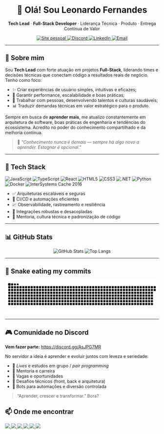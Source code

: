 <!-- HERO -->
<div align="center">
  <h1>👋 Olá! Sou <strong>Leonardo Fernandes</strong></h1>
  <p><strong>Tech Lead</strong> · <strong>Full-Stack Developer</strong> · Liderança Técnica · Produto · Entrega Contínua de Valor</p>

  <p>
    <a href="https://leofernandes.com.br" target="_blank">
      <img src="https://img.shields.io/badge/Meu%20Portfólio-0B1220?style=for-the-badge&logo=google-chrome&logoColor=38BDF8" alt="Site pessoal" />
    </a>
    <a href="https://discord.gg/AsJPG7MR" target="_blank">
      <img src="https://img.shields.io/badge/Comunidade%20no%20Discord-0B1220?style=for-the-badge&logo=discord&logoColor=5865F2" alt="Discord" />
    </a>
    <a href="https://www.linkedin.com/in/leofernandes1998/" target="_blank">
      <img src="https://img.shields.io/badge/Conecte-se%20no%20LinkedIn-0B1220?style=for-the-badge&logo=linkedin&logoColor=0A66C2" alt="LinkedIn" />
    </a>
    <a href="mailto:contato@leofernandes.com.br" target="_blank">
      <img src="https://img.shields.io/badge/Contato%20por%20Email-0B1220?style=for-the-badge&logo=minutemailer&logoColor=22C55E" alt="Email" />
    </a>
  </p>
</div>


---

## 🧭 Sobre mim

Sou **Tech Lead** com forte atuação em projetos **Full-Stack**, liderando times e decisões técnicas que conectam código a resultados reais de negócio. Tenho como foco:

- ✨ Criar experiências de usuário simples, intuitivas e eficazes;
- 🚀 Garantir performance, escalabilidade e boas práticas;
- 👥 Trabalhar com pessoas, desenvolvendo talentos e culturas saudáveis;
- 📊 Traduzir demandas técnicas em valor estratégico para o produto.

Sempre em busca de **aprender mais**, me atualizo constantemente em arquitetura de software, boas práticas de engenharia e tendências do ecossistema. Acredito no poder do conhecimento compartilhado e da melhoria contínua.

> 🧠 *"Conhecimento nunca é demais — sempre há algo novo a aprender. Estagnar é opcional."*

---

## 🧰 Tech Stack
<p align="left">
  <img src="https://cdn.jsdelivr.net/gh/devicons/devicon/icons/javascript/javascript-original.svg" width="36" alt="JavaScript" />
  <img src="https://cdn.jsdelivr.net/gh/devicons/devicon/icons/typescript/typescript-original.svg" width="36" alt="TypeScript" />
  <img src="https://cdn.jsdelivr.net/gh/devicons/devicon/icons/react/react-original.svg" width="36" alt="React" />
  <img src="https://cdn.jsdelivr.net/gh/devicons/devicon/icons/html5/html5-original.svg" width="36" alt="HTML5" />
  <img src="https://cdn.jsdelivr.net/gh/devicons/devicon/icons/css3/css3-original.svg" width="36" alt="CSS3" />
  <img src="https://cdn.jsdelivr.net/gh/devicons/devicon/icons/dot-net/dot-net-original.svg" width="36" alt=".NET" />
  <img src="https://cdn.jsdelivr.net/gh/devicons/devicon/icons/python/python-original.svg" width="36" alt="Python" />
  <img src="https://cdn.jsdelivr.net/gh/devicons/devicon/icons/docker/docker-original.svg" width="36" alt="Docker" />
  <img src="https://encrypted-tbn0.gstatic.com/images?q=tbn:ANd9GcQddarrp35ax7nrvP7I4EpJFoBQsExvyuM8hA&s" width="36" alt="InterSystems Cache 2016" />
</p>

- ✅ Arquiteturas escaláveis e seguras  
- 🚀 CI/CD e automações eficientes  
- 📈 Observabilidade, rastreamento e resiliência  
- 🔗 Integrações robustas e desacopladas  
- 👥 Mentoria, cultura técnica e padronização de código
  
---

## 📊 GitHub Stats
<div align="center">
  <img height="160"
       src="https://github-readme-stats.vercel.app/api?username=LeoFernandes210798&show_icons=true&theme=dracula&include_all_commits=true&count_private=true&hide_border=true&cache_seconds=21600"
       alt="GitHub Stats" />
  <img height="160"
       src="https://github-readme-stats.vercel.app/api/top-langs/?username=LeoFernandes210798&layout=compact&langs_count=8&theme=dracula&hide_border=true&cache_seconds=21600"
       alt="Top Langs" />
</div>

---

## 🐍 Snake eating my commits
<div align="center">
  <picture>
    <source media="(prefers-color-scheme: dark)" srcset="https://raw.githubusercontent.com/LeoFernandes210798/LeoFernandes210798/output/github-contribution-grid-snake-dark.svg" />
    <source media="(prefers-color-scheme: light)" srcset="https://raw.githubusercontent.com/LeoFernandes210798/LeoFernandes210798/output/github-contribution-grid-snake.svg" />
    <img alt="Animação da grade de contribuições" src="https://raw.githubusercontent.com/LeoFernandes210798/LeoFernandes210798/output/github-contribution-grid-snake.svg" />
  </picture>
</div>

---

## 🎮 Comunidade no Discord
**Vem fazer parte:** https://discord.gg/AsJPG7MR

No servidor a ideia é aprender e evoluir juntos com leveza e seriedade:
- 🔴 *Lives* e estudos em grupo / *pair programming*  
- 🧭 Mentoria e carreira  
- 💼 Vagas e oportunidades  
- 🧩 Desafios técnicos (front, back e arquitetura)  
- 🤖 Bots para automações e diversão controlada  

> “Aprender, crescer e transformar.” Bora?
<!--
---

## 🧱 Linha do tempo (resumo)
<details>
  <summary><strong>Ver marcos</strong></summary>

- **2025** — Consolidação de padrões de engenharia (templates, guidelines de PR, métricas mínimas).  
- **2024** — Evolução arquitetural (migração de legado, testes de contrato, pipelines previsíveis).  
- **2022–2023** — Liderança técnica (mentoria do time, padronização de processos de dev/release).  
- **2019–2021** — Integrações críticas (internas e parceiros, foco em resiliência e monitoramento).  
- **2017–2018** — Início da jornada Full-Stack na empresa atual.

</details>

---
-->
## 📫 Onde me encontrar
<p align="left">
  <a href="https://www.youtube.com/@lf210798" target="_blank">
    <img src="https://img.shields.io/badge/YouTube-0B1220?style=for-the-badge&logo=youtube&logoColor=FF0000" />
  </a>
  <a href="https://instagram.com/leofernanddes" target="_blank">
    <img src="https://img.shields.io/badge/Instagram-0B1220?style=for-the-badge&logo=instagram&logoColor=E4405F" />
  </a>
  <a href="https://www.twitch.tv/lfernandes1998" target="_blank">
    <img src="https://img.shields.io/badge/Twitch-0B1220?style=for-the-badge&logo=twitch&logoColor=9146FF" />
  </a>
  <a href="https://discord.gg/AsJPG7MR" target="_blank">
    <img src="https://img.shields.io/badge/Discord-0B1220?style=for-the-badge&logo=discord&logoColor=5865F2" />
  </a>
  <a href="mailto:contato@leofernandes.com.br" target="_blank">
    <img src="https://img.shields.io/badge/Email-0B1220?style=for-the-badge&logo=minutemailer&logoColor=22C55E" />
  </a>
  <a href="https://www.linkedin.com/in/leofernandes1998/" target="_blank">
    <img src="https://img.shields.io/badge/LinkedIn-0B1220?style=for-the-badge&logo=linkedin&logoColor=0A66C2" />
  </a>
</p>

